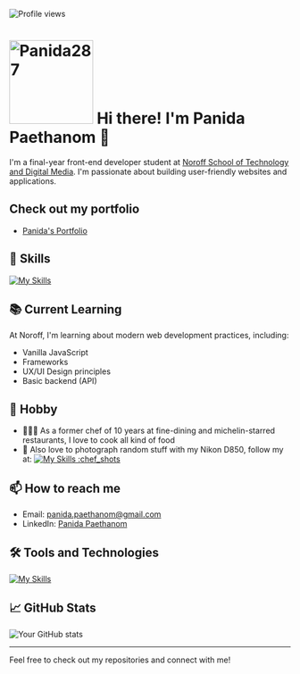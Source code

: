 ![Profile views](https://komarev.com/ghpvc/?username=Panida287&style=flat-square)
# <img alt="Panida287" src="https://i.imgur.com/3mQSUZM.png" width="150" height="auto"> Hi there! I'm Panida Paethanom 👋


I'm a final-year front-end developer student at [Noroff School of Technology and Digital Media](https://www.noroff.no). I'm passionate about building user-friendly websites and applications.

## Check out my portfolio
- [Panida's Portfolio](http://panidapaethanom.com)

## 🚀 Skills

[![My Skills](https://skillicons.dev/icons?i=html,css,javascript,nodejs,tailwind,figma,ai,ps,pr,mongodb,express)](https://skillicons.dev)


## 📚 Current Learning

At Noroff, I'm learning about modern web development practices, including:

- Vanilla JavaScript
- Frameworks
- UX/UI Design principles
- Basic backend (API)

## 👾 Hobby
- 👩🏻‍🍳 As a former chef of 10 years at fine-dining and michelin-starred restaurants, I love to cook all kind of food
- 📸 Also love to photograph random stuff with my Nikon D850, follow my at: [![My Skills](https://skillicons.dev/icons?i=instagram)](https://skillicons.dev)[ :chef_shots]([https://www.linkedin.com/in/panida-paethanom-8a6317239/](https://www.instagram.com/chef_shots?igsh=MTkyNjJhYWUxcHhybg%3D%3D&utm_source=qr))

## 📫 How to reach me

- Email: [panida.paethanom@gmail.com](mailto:panida.paethanom@gmail.com)
- LinkedIn: [Panida Paethanom](https://www.linkedin.com/in/panida-paethanom-8a6317239/)


## 🛠️ Tools and Technologies

[![My Skills](https://skillicons.dev/icons?i=figma,ai,ps,github,webstorm,apple)](https://skillicons.dev)

## 📈 GitHub Stats

![Your GitHub stats](https://github-readme-stats.vercel.app/api?username=Panida287&show_icons=true&theme=radical)

---

Feel free to check out my repositories and connect with me!

